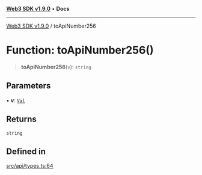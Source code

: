[**Web3 SDK v1.9.0**](../README.md) • **Docs**

***

[Web3 SDK v1.9.0](../globals.md) / toApiNumber256

# Function: toApiNumber256()

> **toApiNumber256**(`v`): `string`

## Parameters

• **v**: [`Val`](../type-aliases/Val.md)

## Returns

`string`

## Defined in

[src/api/types.ts:64](https://github.com/Mystic-Nayy/alephium-web3/blob/c1afd789a197ce5fe21f08c2965942090157c33d/packages/web3/src/api/types.ts#L64)
